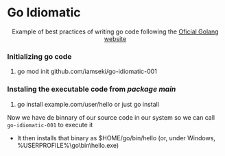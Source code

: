 # Go Idiomatic

<p align="center"> Example of best practices of writing go code following the <a href="https://golang.org/doc/code.html">Oficial Golang website</a></p>

### Initializing go code

1.  go mod init github.com/iamseki/go-idiomatic-001

### Instaling the executable code from ***package main***

1. go install example.com/user/hello or just go install

Now we have de binnary of our source code in our system so we can call  `go-idiomatic-001` to execute it

- It then installs that binary as $HOME/go/bin/hello (or, under Windows, %USERPROFILE%\go\bin\hello.exe)